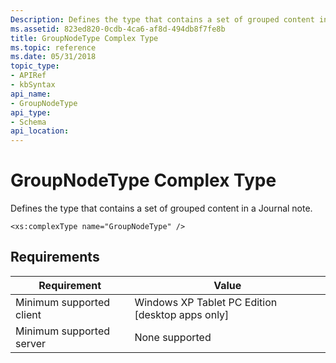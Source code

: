 ```yaml
---
Description: Defines the type that contains a set of grouped content in a Journal note.
ms.assetid: 823ed820-0cdb-4ca6-af8d-494db8f7fe8b
title: GroupNodeType Complex Type
ms.topic: reference
ms.date: 05/31/2018
topic_type: 
- APIRef
- kbSyntax
api_name: 
- GroupNodeType
api_type: 
- Schema
api_location: 
---
```


# GroupNodeType Complex Type

Defines the type that contains a set of grouped content in a Journal note.

``` syntax
<xs:complexType name="GroupNodeType" />
```

## Requirements



| Requirement | Value |
|-------------------------------------|---------------------------------------------------------------|
| Minimum supported client<br/> | Windows XP Tablet PC Edition \[desktop apps only\]<br/> |
| Minimum supported server<br/> | None supported<br/>                                     |



 

 





